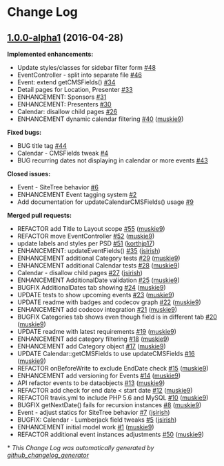 # Change Log

## [1.0.0-alpha1](https://github.com/dynamic/dynamic-calendar/tree/1.0.0-alpha1) (2016-04-28)
**Implemented enhancements:**

- Update styles/classes for sidebar filter form [\#48](https://github.com/dynamic/dynamic-calendar/issues/48)
- EventController - split into separate file [\#46](https://github.com/dynamic/dynamic-calendar/issues/46)
- Event: extend getCMSFields\(\) [\#34](https://github.com/dynamic/dynamic-calendar/issues/34)
- Detail pages for Location, Presenter [\#33](https://github.com/dynamic/dynamic-calendar/issues/33)
- ENHANCEMENT: Sponsors [\#31](https://github.com/dynamic/dynamic-calendar/issues/31)
- ENHANCEMENT: Presenters [\#30](https://github.com/dynamic/dynamic-calendar/issues/30)
- Calendar: disallow child pages [\#26](https://github.com/dynamic/dynamic-calendar/issues/26)
- ENHANCEMENT dynamic calendar filtering [\#40](https://github.com/dynamic/dynamic-calendar/pull/40) ([muskie9](https://github.com/muskie9))

**Fixed bugs:**

- BUG title tag [\#44](https://github.com/dynamic/dynamic-calendar/issues/44)
- Calendar - CMSFields tweak [\#4](https://github.com/dynamic/dynamic-calendar/issues/4)
- BUG recurring dates not displaying in calendar or more events [\#43](https://github.com/dynamic/dynamic-calendar/issues/43)

**Closed issues:**

- Event - SiteTree behavior [\#6](https://github.com/dynamic/dynamic-calendar/issues/6)
- ENHANCEMENT Event tagging system [\#2](https://github.com/dynamic/dynamic-calendar/issues/2)
- Add documentation for updateCalendarCMSFields\(\) usage [\#9](https://github.com/dynamic/dynamic-calendar/issues/9)

**Merged pull requests:**

- REFACTOR add Title to Layout scope [\#55](https://github.com/dynamic/dynamic-calendar/pull/55) ([muskie9](https://github.com/muskie9))
- REFACTOR move EventController [\#52](https://github.com/dynamic/dynamic-calendar/pull/52) ([muskie9](https://github.com/muskie9))
- update labels and styles per PSD [\#51](https://github.com/dynamic/dynamic-calendar/pull/51) ([korthjp17](https://github.com/korthjp17))
- ENHANCEMENT: updateEventFields\(\) [\#35](https://github.com/dynamic/dynamic-calendar/pull/35) ([jsirish](https://github.com/jsirish))
- ENHANCEMENT additional Category tests [\#29](https://github.com/dynamic/dynamic-calendar/pull/29) ([muskie9](https://github.com/muskie9))
- ENHANCEMENT additional Calendar tests [\#28](https://github.com/dynamic/dynamic-calendar/pull/28) ([muskie9](https://github.com/muskie9))
- Calendar - disallow child pages [\#27](https://github.com/dynamic/dynamic-calendar/pull/27) ([jsirish](https://github.com/jsirish))
- ENHANCEMENT AdditionalDate validation [\#25](https://github.com/dynamic/dynamic-calendar/pull/25) ([muskie9](https://github.com/muskie9))
- BUGFIX AdditionalDates tab showing [\#24](https://github.com/dynamic/dynamic-calendar/pull/24) ([muskie9](https://github.com/muskie9))
- UPDATE tests to show upcoming events [\#23](https://github.com/dynamic/dynamic-calendar/pull/23) ([muskie9](https://github.com/muskie9))
- UPDATE readme with badges and codecov graph [\#22](https://github.com/dynamic/dynamic-calendar/pull/22) ([muskie9](https://github.com/muskie9))
- ENHANCEMENT add codecov integration [\#21](https://github.com/dynamic/dynamic-calendar/pull/21) ([muskie9](https://github.com/muskie9))
- BUGFIX Categories tab shows even though field is in different tab [\#20](https://github.com/dynamic/dynamic-calendar/pull/20) ([muskie9](https://github.com/muskie9))
- UPDATE readme with latest requirements [\#19](https://github.com/dynamic/dynamic-calendar/pull/19) ([muskie9](https://github.com/muskie9))
- ENHANCEMENT add category filtering [\#18](https://github.com/dynamic/dynamic-calendar/pull/18) ([muskie9](https://github.com/muskie9))
- ENHANCEMENT add Category object [\#17](https://github.com/dynamic/dynamic-calendar/pull/17) ([muskie9](https://github.com/muskie9))
- UPDATE Calendar::getCMSFields to use updateCMSFields [\#16](https://github.com/dynamic/dynamic-calendar/pull/16) ([muskie9](https://github.com/muskie9))
- REFACTOR onBeforeWrite to exclude EndDate check [\#15](https://github.com/dynamic/dynamic-calendar/pull/15) ([muskie9](https://github.com/muskie9))
- ENHANCEMENT add versioning for Events [\#14](https://github.com/dynamic/dynamic-calendar/pull/14) ([muskie9](https://github.com/muskie9))
- API refactor events to be dataobjects [\#13](https://github.com/dynamic/dynamic-calendar/pull/13) ([muskie9](https://github.com/muskie9))
- REFACTOR add check for end date \< start date [\#12](https://github.com/dynamic/dynamic-calendar/pull/12) ([muskie9](https://github.com/muskie9))
- REFACTOR travis.yml to include PHP 5.6 and MySQL [\#10](https://github.com/dynamic/dynamic-calendar/pull/10) ([muskie9](https://github.com/muskie9))
- BUGFIX getNextDate\(\) fails for recursion instances [\#8](https://github.com/dynamic/dynamic-calendar/pull/8) ([muskie9](https://github.com/muskie9))
- Event - adjust statics for SiteTree behavior [\#7](https://github.com/dynamic/dynamic-calendar/pull/7) ([jsirish](https://github.com/jsirish))
- BUGFIX: Calendar - Lumberjack field tweaks [\#5](https://github.com/dynamic/dynamic-calendar/pull/5) ([jsirish](https://github.com/jsirish))
- ENHANCEMENT initial model work [\#1](https://github.com/dynamic/dynamic-calendar/pull/1) ([muskie9](https://github.com/muskie9))
- REFACTOR additional event instances adjustments [\#50](https://github.com/dynamic/dynamic-calendar/pull/50) ([muskie9](https://github.com/muskie9))



\* *This Change Log was automatically generated by [github_changelog_generator](https://github.com/skywinder/Github-Changelog-Generator)*